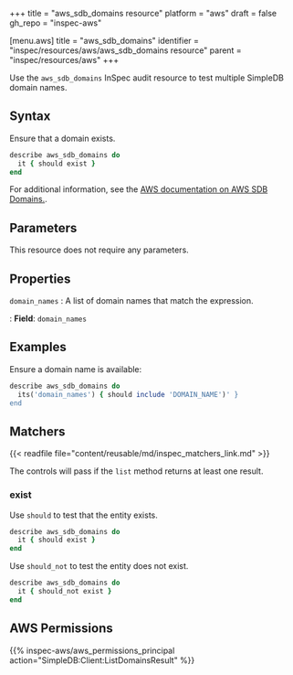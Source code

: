 +++
title = "aws_sdb_domains resource"
platform = "aws"
draft = false
gh_repo = "inspec-aws"

[menu.aws]
title = "aws_sdb_domains"
identifier = "inspec/resources/aws/aws_sdb_domains resource"
parent = "inspec/resources/aws"
+++

Use the `aws_sdb_domains` InSpec audit resource to test multiple SimpleDB domain names.

## Syntax

Ensure that a domain exists.

```ruby
describe aws_sdb_domains do
  it { should exist }
end
```

For additional information, see the [AWS documentation on AWS SDB Domains.](https://docs.aws.amazon.com/AWSCloudFormation/latest/UserGuide/aws-properties-simpledb.html).

## Parameters

This resource does not require any parameters.

## Properties

`domain_names`
: A list of domain names that match the expression.

: **Field**: `domain_names`

## Examples

Ensure a domain name is available:

```ruby
describe aws_sdb_domains do
  its('domain_names') { should include 'DOMAIN_NAME')' }
end
```

## Matchers

{{< readfile file="content/reusable/md/inspec_matchers_link.md" >}}

The controls will pass if the `list` method returns at least one result.

### exist

Use `should` to test that the entity exists.

```ruby
describe aws_sdb_domains do
  it { should exist }
end
```

Use `should_not` to test the entity does not exist.

```ruby
describe aws_sdb_domains do
  it { should_not exist }
end
```

## AWS Permissions

{{% inspec-aws/aws_permissions_principal action="SimpleDB:Client:ListDomainsResult" %}}
